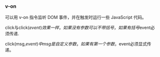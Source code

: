 ### v-on
可以用 v-on 指令监听 DOM 事件，并在触发时运行一些 JavaScript 代码。

click与click($event)效果一样，如果没有参数可以不带括号，如果有括号$event必须传递.

click(msg,$event)中msg是自定义参数，如果有第一个参数，$event必须显式传递。